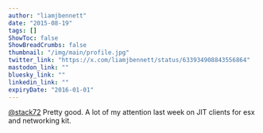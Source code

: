 ```yaml
---
author: "liamjbennett"
date: "2015-08-19"
tags: []
ShowToc: false
ShowBreadCrumbs: false
thumbnail: "/img/main/profile.jpg"
twitter_link: "https://x.com/liamjbennett/status/633934908843556864"
mastodon_link: ""
bluesky_link: ""
linkedin_link: ""
expiryDate: "2016-01-01"
---
```


[@stack72](https://x.com/stack72) Pretty good. A lot of my attention last week on JIT clients for esx and networking kit.

